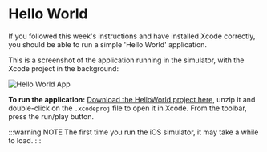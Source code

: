 # Hello World

If you followed this week's instructions and have installed Xcode correctly, you should be able to run a simple 'Hello World' application.

This is a screenshot of the application running in the simulator, with the Xcode project in the background:

![Hello World App](/F2020/assets/img/hello-world.png)

**To run the application:** [Download the HelloWorld project here](/F2020/assets/downloads/hello-world.zip), unzip it and double-click on the `.xcodeproj` file to open it in Xcode.  From the toolbar, press the run/play button.

:::warning NOTE
The first time you run the iOS simulator, it may take a while to load.
:::
